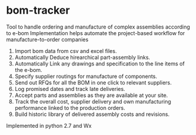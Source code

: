 # bom-tracker
Tool to handle ordering and manufacture of complex assemblies according to e-bom
Implementation helps automate the project-based workflow for manufacture-to-order companies
1. Import bom data from csv and excel files.
2. Automatically Deduce hirearchical part-assembly links.
3. Automatically Link any drawings and specification to the line items of the e-bom.
4. Specify supplier routings for manufacture of components.
5. Send out RFQs for all the BOM in one click to relevant suppliers.
6. Log promised dates and track late deliveries.
7. Accept parts and assemblies as they are available at your site.
8. Track the overall cost, supplier delivery and own manufacturing performance linked to the production orders.
9. Build historic library of delivered assembly costs and revisions.

Implemented in python 2.7 and Wx
